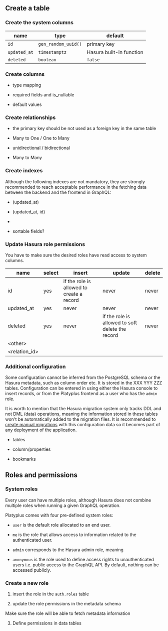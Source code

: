 ## Create a table

### Create the system columns

| name         | type                | default                  |
| ------------ | ------------------- | ------------------------ |
| `id`         | `gen_random_uuid()` | primary key              |
| `updated_at` | `timestamptz`       | Hasura built-in function |
| `deleted`    | `boolean`           | `false`                  |

### Create columns

- type mapping

- required fields and is_nullable

- default values

### Create relationships

- the primary key should be not used as a foreign key in the same table

- Many to One / One to Many

- unidirectional / bidirectional

- Many to Many

### Create indexes

Although the following indexes are not mandatory, they are strongly recommended to reach acceptable performance in the fetching data between the backend and the frontend in GraphQL:

- (updated_at)
- (updated_at, id)
-

- sortable fields?

### Update Hasura role permissions

You have to make sure the desired roles have read access to system columns.

| name           | select | insert                                    | update                                           | delete |
| -------------- | ------ | ----------------------------------------- | ------------------------------------------------ | ------ |
| id             | yes    | if the role is allowed to create a record | never                                            | never  |
| updated_at     | yes    | never                                     | never                                            | never  |
| deleted        | yes    | never                                     | if the role is allowed to soft delete the record | never  |
| \<other>       |        |                                           |                                                  |        |
| \<relation_id> |        |                                           |                                                  |        |

### Additional configuration

Some configuration cannot be inferred from the PostgreSQL schema or the Hasura metadata, such as column order etc. It is stored in the XXX YYY ZZZ tables. Configuration can be entered in using either the Hasura console to insert records, or from the Platyplus frontend as a user who has the `admin` role.

It is worth to mention that the Hasura migration system only tracks DDL and not DML (data) operations, meaning the information stored in these tables won't be automatically added to the migration files. It is recommended to [create manual migrations](https://hasura.io/docs/1.0/graphql/core/migrations/advanced/writing-migrations-manually.html) with this configuration data so it becomes part of any deployment of the application.

- tables

- column/properties

- bookmarks

## Roles and permissions

### System roles

Every user can have multiple roles, although Hasura does not combine multiple roles when running a given GraphQL operation.

Platyplus comes with four pre-defined system roles:

- `user` is the default role allocated to an end user.

- `me` is the role that allows access to information related to the authenticated user.

- `admin` corresponds to the Hasura admin role, meaning

- `anonymous` is the role used to define access rights to unauthenticated users i.e. public access to the GraphQL API. By default, nothing can be accessed publicly.

### Create a new role

1.  insert the role in the `auth.roles` table

2.  update the role permissions in the metadata schema

Make sure the role will be able to fetch metadata information

3.  Define permissions in data tables
